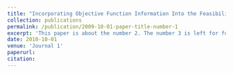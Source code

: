 ```yaml
---
title: "Incorporating Objective Function Information Into the Feasibility Rule for Constrained Evolutionary Optimization"
collection: publications
permalink: /publication/2009-10-01-paper-title-number-1
excerpt: 'This paper is about the number 2. The number 3 is left for future work.'
date: 2010-10-01
venue: 'Journal 1'
paperurl: 
citation: 
---
```

